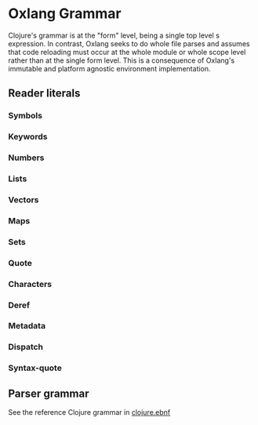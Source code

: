 # Oxlang Grammar

Clojure's grammar is at the "form" level, being a single top level s
expression. In contrast, Oxlang seeks to do whole file parses and
assumes that code reloading must occur at the whole module or whole
scope level rather than at the single form level. This is a
consequence of Oxlang's immutable and platform agnostic environment
implementation.

## Reader literals

### Symbols

### Keywords

### Numbers

### Lists

### Vectors

### Maps

### Sets

### Quote

### Characters

### Deref

### Metadata

### Dispatch

### Syntax-quote

## Parser grammar

See the reference Clojure grammar in [clojure.ebnf](clojure.ebnf)
